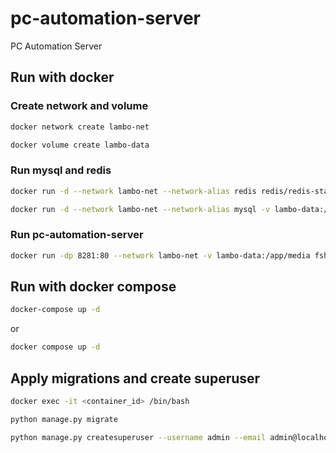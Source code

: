 # pc-automation-server
PC Automation Server

## Run with docker

### Create network and volume
```bash
docker network create lambo-net
```
```bash
docker volume create lambo-data
```

### Run mysql and redis
```bash
docker run -d --network lambo-net --network-alias redis redis/redis-stack-server
```
```bash
docker run -d --network lambo-net --network-alias mysql -v lambo-data:/var/lib/mysql -e MYSQL_ROOT_PASSWORD=root -e MYSQL_DATABASE=pcautomations mysql:5.7
```

### Run pc-automation-server
```bash
docker run -dp 8281:80 --network lambo-net -v lambo-data:/app/media fshangala/pc-automation-server:main
```

## Run with docker compose
```bash
docker-compose up -d
```
or
```bash
docker compose up -d
```

## Apply migrations and create superuser
```bash
docker exec -it <container_id> /bin/bash
```
```bash
python manage.py migrate
```
```bash
python manage.py createsuperuser --username admin --email admin@localhost
```